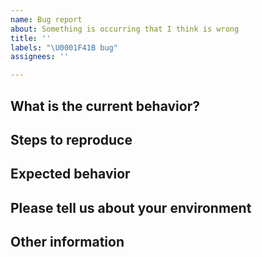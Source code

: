 ```yaml
---
name: Bug report
about: Something is occurring that I think is wrong
title: ''
labels: "\U0001F41B bug"
assignees: ''

---
```


## What is the current behavior?
<!--
What's happening that seems wrong?
-->


## Steps to reproduce
<!--
To make it faster to diagnose the root problem. Tell us how can we reproduce the bug.
-->


## Expected behavior
<!--
What would you expect to happen when following the steps above?
-->


## Please tell us about your environment
<!--
We want to make sure the problem isn't specific to your operating system or programming language.
  
- **Operating System/Version:** (ex. MacOS, Windows 10, RHEL 6, etc)
- **Go Version:** (ex. v3.10)
-->


## Other information
<!--
Anything else we should know? (e.g. detailed explanation, stack-traces, related issues, suggestions how to fix, links for us to have context, eg. stack overflow, codepen, etc)
-->

